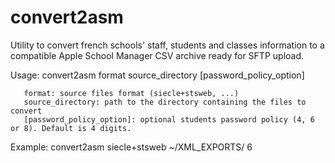 # convert2asm
Utility to convert french schools' staff, students and classes information to a compatible Apple School Manager CSV archive ready for SFTP upload.

Usage: convert2asm format source_directory [password_policy_option]

       format: source files format (siecle+stsweb, ...)
       source_directory: path to the directory containing the files to convert
       [password_policy_option]: optional students password policy (4, 6 or 8). Default is 4 digits.

Example: convert2asm siecle+stsweb ~/XML_EXPORTS/ 6